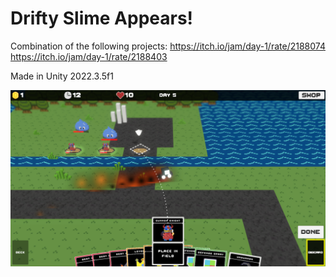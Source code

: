 # Drifty Slime Appears!

Combination of the following projects:
https://itch.io/jam/day-1/rate/2188074
https://itch.io/jam/day-1/rate/2188403

Made in Unity 2022.3.5f1

![screenshot](Screenshots/DriftySlimeAppearsScreenshot.png?raw=true, "screenshot")
